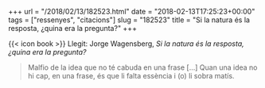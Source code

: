 +++
url = "/2018/02/13/182523.html"
date = "2018-02-13T17:25:23+00:00"
tags = ["ressenyes", "citacions"]
slug = "182523"
title = "Si la natura és la resposta, ¿quina era la pregunta?"
+++

{{< icon book >}} Llegit: Jorge Wagensberg, *Si la natura és la resposta, ¿quina era la pregunta?*

> Malfio de la idea que no té cabuda en una frase […] Quan una idea no hi cap, en una frase, és que li falta essència i (o) li sobra matís.

